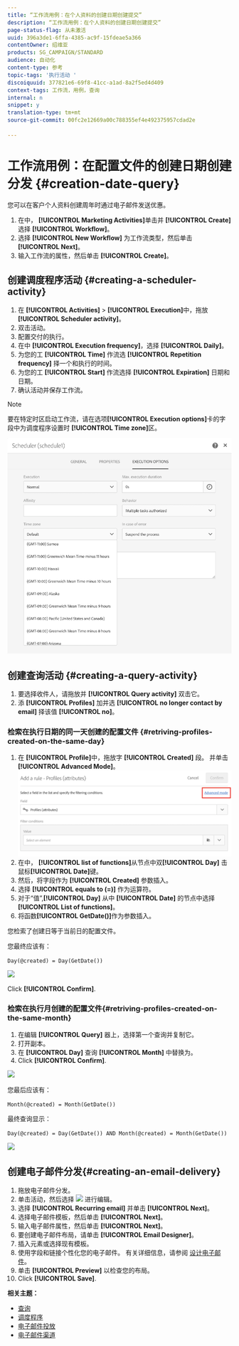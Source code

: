 ```yaml
---
title: “工作流用例：在个人资料的创建日期创建提交”
description: “工作流用例：在个人资料的创建日期创建提交”
page-status-flag: 从未激活
uuid: 396a3de1-6ffa-4385-ac9f-15fdeae5a366
contentOwner: 绍维亚
products: SG_CAMPAIGN/STANDARD
audience: 自动化
content-type: 参考
topic-tags: '执行活动 '
discoiquuid: 377821e6-69f8-41cc-a1ad-8a2f5ed4d409
context-tags: 工作流，用例，查询
internal: n
snippet: y
translation-type: tm+mt
source-git-commit: 00fc2e12669a00c788355ef4e492375957cdad2e

---
```



# 工作流用例：在配置文件的创建日期创建分发 {#creation-date-query}

您可以在客户个人资料创建周年时通过电子邮件发送优惠。

1. 在中， **[!UICONTROL Marketing Activities]**&#x200B;单击并 **[!UICONTROL Create]** 选择 **[!UICONTROL Workflow]**。
1. 选择 **[!UICONTROL New Workflow]** 为工作流类型，然后单击 **[!UICONTROL Next]**。
1. 输入工作流的属性，然后单击 **[!UICONTROL Create]**。

## 创建调度程序活动 {#creating-a-scheduler-activity}

1. 在 **[!UICONTROL Activities]** &gt; **[!UICONTROL Execution]**&#x200B;中，拖放 **[!UICONTROL Scheduler activity]**。
1. 双击活动。
1. 配置交付的执行。
1. 在中 **[!UICONTROL Execution frequency]**，选择 **[!UICONTROL Daily]**。
1. 为您的工 **[!UICONTROL Time]** 作流选 **[!UICONTROL Repetition frequency]** 择一个和执行的时间。
1. 为您的工 **[!UICONTROL Start]** 作流选择 **[!UICONTROL Expiration]** 日期和日期。
1. 确认活动并保存工作流。

>[!NOTE]
>
>要在特定时区启动工作流，请在选项&#x200B;**[!UICONTROL Execution options]**&#x200B;卡的字段中为调度程序设置时 **[!UICONTROL Time zone]**&#x200B;区。

![](assets/time_zone.png)

## 创建查询活动 {#creating-a-query-activity}

1. 要选择收件人，请拖放并 **[!UICONTROL Query activity]** 双击它。
1. 添 **[!UICONTROL Profiles]** 加并选 **[!UICONTROL no longer contact by email]** 择该值 **[!UICONTROL no]**。

### 检索在执行日期的同一天创建的配置文件 {#retriving-profiles-created-on-the-same-day}

1. 在 **[!UICONTROL Profile]**&#x200B;中，拖放字 **[!UICONTROL Created]** 段。 并单击 **[!UICONTROL Advanced Mode]**。
   ![](assets/advanced_mode.png)
1. 在中， **[!UICONTROL list of functions]**&#x200B;从节点中双&#x200B;**[!UICONTROL Day]** 击鼠标&#x200B;**[!UICONTROL Date]**&#x200B;键。
1. 然后，将字段作为 **[!UICONTROL Created]** 参数插入。
1. 选择 **[!UICONTROL equals to (=)]** 作为运算符。
1. 对于“值”,**[!UICONTROL Day]** 从中 **[!UICONTROL Date]** 的节点中选择 **[!UICONTROL List of functions]**。
1. 将函数&#x200B;**[!UICONTROL GetDate()]**&#x200B;作为参数插入。

您检索了创建日等于当前日的配置文件。

您最终应该有：

```Day(@created) = Day(GetDate())```

![](assets/day_creation_query.png)

Click **[!UICONTROL Confirm]**.

### 检索在执行月创建的配置文件{#retriving-profiles-created-on-the-same-month}

1. 在编辑 **[!UICONTROL Query]** 器上，选择第一个查询并复制它。
1. 打开副本。
1. 在 **[!UICONTROL Day]** 查询 **[!UICONTROL Month]** 中替换为。
1. Click **[!UICONTROL Confirm]**.

![](assets/month_rule.png)

您最后应该有：

``` Month(@created) = Month(GetDate()) ```

最终查询显示：

```Day(@created) = Day(GetDate()) AND Month(@created) = Month(GetDate())```

![](assets/expression_editor_1.png)

## 创建电子邮件分发{#creating-an-email-delivery}

1. 拖放电子邮件分发。
1. 单击活动，然后选择 ![](assets/edit_darkgrey-24px.png) 进行编辑。
1. 选择 **[!UICONTROL Recurring email]** 并单击 **[!UICONTROL Next]**。
1. 选择电子邮件模板，然后单击 **[!UICONTROL Next]**。
1. 输入电子邮件属性，然后单击 **[!UICONTROL Next]**。
1. 要创建电子邮件布局，请单击 **[!UICONTROL Email Designer]**。
1. 插入元素或选择现有模板。
1. 使用字段和链接个性化您的电子邮件。
有关详细信息，请参阅 [设计电子邮件](../../designing/using/designing-from-scratch.md#designing-an-email-content-from-scratch)。
1. 单击 **[!UICONTROL Preview]** 以检查您的布局。
1. Click **[!UICONTROL Save]**.

**相关主题：**

* [查询](../../automating/using/query.md)
* [调度程序](../../automating/using/scheduler.md)
* [电子邮件投放](../../automating/using/email-delivery.md)
* [电子邮件渠道](../../channels/using/creating-an-email.md)
